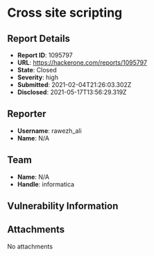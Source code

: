 # Cross site scripting  

## Report Details
- **Report ID**: 1095797
- **URL**: https://hackerone.com/reports/1095797
- **State**: Closed
- **Severity**: high
- **Submitted**: 2021-02-04T21:26:03.302Z
- **Disclosed**: 2021-05-17T13:56:29.319Z

## Reporter
- **Username**: rawezh_ali
- **Name**: N/A

## Team
- **Name**: N/A
- **Handle**: informatica

## Vulnerability Information


## Attachments
No attachments
